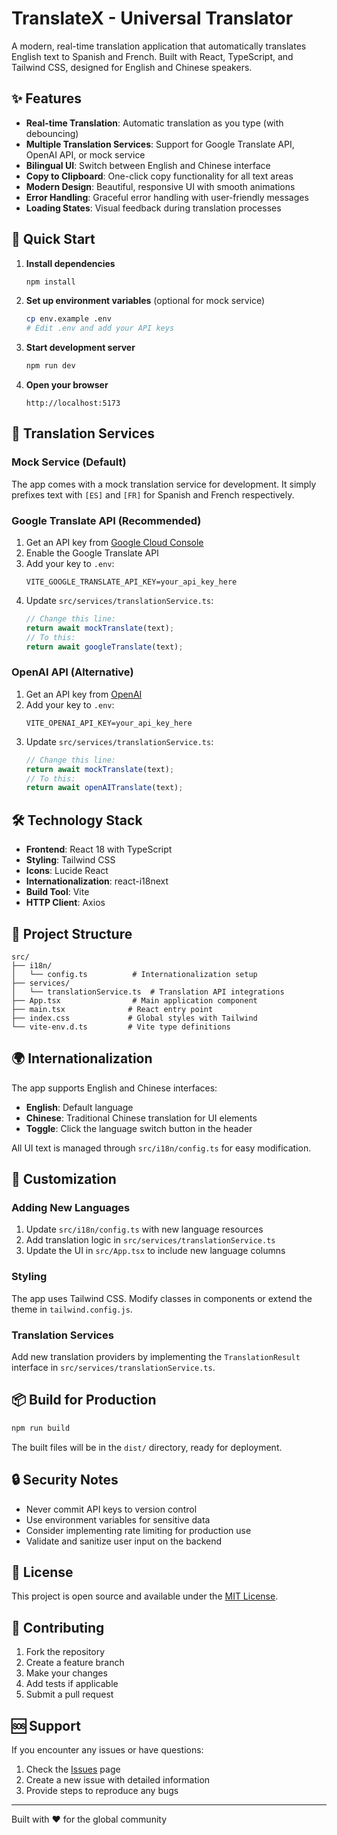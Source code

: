 # TranslateX - Universal Translator

A modern, real-time translation application that automatically translates English text to Spanish and French. Built with React, TypeScript, and Tailwind CSS, designed for English and Chinese speakers.

## ✨ Features

- **Real-time Translation**: Automatic translation as you type (with debouncing)
- **Multiple Translation Services**: Support for Google Translate API, OpenAI API, or mock service
- **Bilingual UI**: Switch between English and Chinese interface
- **Copy to Clipboard**: One-click copy functionality for all text areas
- **Modern Design**: Beautiful, responsive UI with smooth animations
- **Error Handling**: Graceful error handling with user-friendly messages
- **Loading States**: Visual feedback during translation processes

## 🚀 Quick Start

1. **Install dependencies**
   ```bash
   npm install
   ```

2. **Set up environment variables** (optional for mock service)
   ```bash
   cp env.example .env
   # Edit .env and add your API keys
   ```

3. **Start development server**
   ```bash
   npm run dev
   ```

4. **Open your browser**
   ```
   http://localhost:5173
   ```

## 🔧 Translation Services

### Mock Service (Default)
The app comes with a mock translation service for development. It simply prefixes text with `[ES]` and `[FR]` for Spanish and French respectively.

### Google Translate API (Recommended)
1. Get an API key from [Google Cloud Console](https://console.cloud.google.com/)
2. Enable the Google Translate API
3. Add your key to `.env`:
   ```
   VITE_GOOGLE_TRANSLATE_API_KEY=your_api_key_here
   ```
4. Update `src/services/translationService.ts`:
   ```typescript
   // Change this line:
   return await mockTranslate(text);
   // To this:
   return await googleTranslate(text);
   ```

### OpenAI API (Alternative)
1. Get an API key from [OpenAI](https://platform.openai.com/)
2. Add your key to `.env`:
   ```
   VITE_OPENAI_API_KEY=your_api_key_here
   ```
3. Update `src/services/translationService.ts`:
   ```typescript
   // Change this line:
   return await mockTranslate(text);
   // To this:
   return await openAITranslate(text);
   ```

## 🛠️ Technology Stack

- **Frontend**: React 18 with TypeScript
- **Styling**: Tailwind CSS
- **Icons**: Lucide React
- **Internationalization**: react-i18next
- **Build Tool**: Vite
- **HTTP Client**: Axios

## 📁 Project Structure

```
src/
├── i18n/
│   └── config.ts          # Internationalization setup
├── services/
│   └── translationService.ts  # Translation API integrations
├── App.tsx                # Main application component
├── main.tsx              # React entry point
├── index.css             # Global styles with Tailwind
└── vite-env.d.ts         # Vite type definitions
```

## 🌍 Internationalization

The app supports English and Chinese interfaces:

- **English**: Default language
- **Chinese**: Traditional Chinese translation for UI elements
- **Toggle**: Click the language switch button in the header

All UI text is managed through `src/i18n/config.ts` for easy modification.

## 🎨 Customization

### Adding New Languages
1. Update `src/i18n/config.ts` with new language resources
2. Add translation logic in `src/services/translationService.ts`
3. Update the UI in `src/App.tsx` to include new language columns

### Styling
The app uses Tailwind CSS. Modify classes in components or extend the theme in `tailwind.config.js`.

### Translation Services
Add new translation providers by implementing the `TranslationResult` interface in `src/services/translationService.ts`.

## 📦 Build for Production

```bash
npm run build
```

The built files will be in the `dist/` directory, ready for deployment.

## 🔒 Security Notes

- Never commit API keys to version control
- Use environment variables for sensitive data
- Consider implementing rate limiting for production use
- Validate and sanitize user input on the backend

## 📝 License

This project is open source and available under the [MIT License](LICENSE).

## 🤝 Contributing

1. Fork the repository
2. Create a feature branch
3. Make your changes
4. Add tests if applicable
5. Submit a pull request

## 🆘 Support

If you encounter any issues or have questions:

1. Check the [Issues](https://github.com/your-username/translatex/issues) page
2. Create a new issue with detailed information
3. Provide steps to reproduce any bugs

---

Built with ❤️ for the global community 